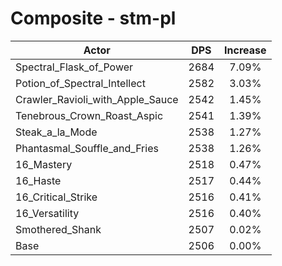 # Composite - stm-pl
| Actor | DPS | Increase |
|---|:---:|:---:|
|Spectral_Flask_of_Power|2684|7.09%|
|Potion_of_Spectral_Intellect|2582|3.03%|
|Crawler_Ravioli_with_Apple_Sauce|2542|1.45%|
|Tenebrous_Crown_Roast_Aspic|2541|1.39%|
|Steak_a_la_Mode|2538|1.27%|
|Phantasmal_Souffle_and_Fries|2538|1.26%|
|16_Mastery|2518|0.47%|
|16_Haste|2517|0.44%|
|16_Critical_Strike|2516|0.41%|
|16_Versatility|2516|0.40%|
|Smothered_Shank|2507|0.02%|
|Base|2506|0.00%|
